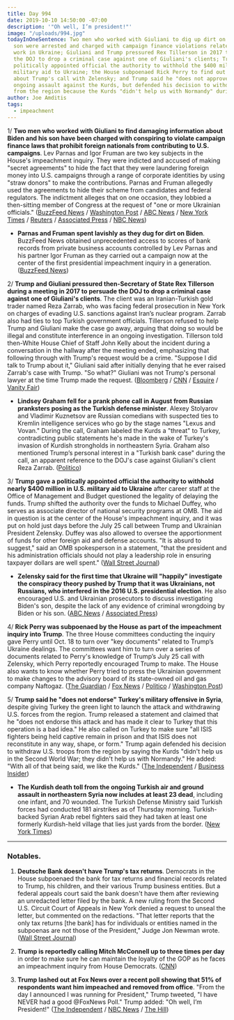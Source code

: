 ```yaml
---
title: Day 994
date: 2019-10-10 14:50:00 -07:00
description: '"Oh well, I’m president!"'
image: "/uploads/994.jpg"
todayInOneSentence: Two men who worked with Giuliani to dig up dirt on Biden and his
  son were arrested and charged with campaign finance violations related to their
  work in Ukraine; Giuliani and Trump pressured Rex Tillerson in 2017 to help convince
  the DOJ to drop a criminal case against one of Giuliani's clients; Trump gave a
  politically appointed official the authority to withhold the $400 million in U.S.
  military aid to Ukraine; the House subpoenaed Rick Perry to find out what he knew
  about Trump's call with Zelensky; and Trump said he "does not approve" of Turkey's
  ongoing assault against the Kurds, but defended his decision to withdraw U.S. troops
  from the region because the Kurds "didn't help us with Normandy" during WWII.
author: Joe Amditis
tags:
  - impeachment
---
```


1/ **Two men who worked with Giuliani to find damaging information about Biden and his son have been charged with conspiring to violate campaign finance laws that prohibit foreign nationals from contributing to U.S. campaigns**. Lev Parnas and Igor Fruman are two key subjects in the House's impeachment inquiry. They were indicted and accused of making "secret agreements" to hide the fact that they were laundering foreign money into U.S. campaigns through a range of corporate identities by using "straw donors" to make the contributions. Parnas and Fruman allegedly used the agreements to hide their scheme from candidates and federal regulators. The indictment alleges that on one occasion, they lobbied a then-sitting member of Congress at the request of "one or more Ukrainian officials." ([BuzzFeed News](https://www.buzzfeednews.com/article/zoetillman/lev-parnas-igor-fruman-arrested-giuliani-ukraine) / [Washington Post](https://www.washingtonpost.com/politics/two-business-associates-of-trumps-personal-lawyer-giuliani-have-been-arrested-and-are-in-custody/2019/10/10/9f9c101a-eb63-11e9-9306-47cb0324fd44_story.html) / [ABC News](https://abcnews.go.com/Politics/men-ties-giuliani-arrested-campaign-finance-charges-florida/story?id=66181930) / [New York Times](https://www.nytimes.com/2019/10/10/us/politics/lev-parnas-igor-fruman-arrested-giuliani.html) / [Reuters](https://www.reuters.com/article/us-usa-trump-whistleblower-idUSKBN1WP0GM) / [Associated Press](https://apnews.com/c9125e9ccd894965bbf2860100366779) / [NBC News](https://www.nbcnews.com/politics/donald-trump/florida-businessmen-who-helped-giuliani-ukraine-arrested-campaign-finance-charges-n1064606))

* **Parnas and Fruman spent lavishly as they dug for dirt on Biden**. BuzzFeed News obtained unprecedented access to scores of bank records from private business accounts controlled by Lev Parnas and his partner Igor Fruman as they carried out a campaign now at the center of the first presidential impeachment inquiry in a generation. ([BuzzFeed News](https://www.buzzfeednews.com/article/mikesallah/ukraine-spending-trump-parnas-fruman))

2/ **Trump and Giuliani pressured then-Secretary of State Rex Tillerson during a meeting in 2017 to persuade the DOJ to drop a criminal case against one of Giuliani's clients**. The client was an Iranian-Turkish gold trader named Reza Zarrab, who was facing federal prosecution in New York on charges of evading U.S. sanctions against Iran’s nuclear program. Zarrab also had ties to top Turkish government officials. Tillerson refused to help Trump and Giuliani make the case go away, arguing that doing so would be illegal and constitute interference in an ongoing investigation. Tillerson told then-White House Chief of Staff John Kelly about the incident during a conversation in the hallway after the meeting ended, emphasizing that following through with Trump's request would be a crime. "Suppose I did talk to Trump about it," Giuliani said after initially denying that he ever raised Zarrab's case with Trump. "So what?" Giuliani was not Trump's personal lawyer at the time Trump made the request. ([Bloomberg](https://www.bloomberg.com/news/articles/2019-10-09/trump-urged-top-aide-to-help-giuliani-client-facing-doj-charges) / [CNN](https://www.cnn.com/2019/10/10/politics/rudy-giuliani-donald-trump-rex-tillerson-oval-office/index.html) / [Esquire](https://www.esquire.com/news-politics/politics/a29428065/president-trump-pressure-rex-tillerson-giuliani-client/) / [Vanity Fair](https://www.vanityfair.com/news/2019/10/trump-reza-zarrab-giuliani-turkey-erdogan))

* **Lindsey Graham fell for a prank phone call in August from Russian pranksters posing as the Turkish defense minister**. Alexey Stolyarov and Vladimir Kuznetsov are Russian comedians with suspected ties to Kremlin intelligence services who go by the stage names "Lexus and Vovan." During the call, Graham labeled the Kurds a "threat" to Turkey, contradicting public statements he's made in the wake of Turkey's invasion of Kurdish strongholds in northeastern Syria. Graham also mentioned Trump’s personal interest in a "Turkish bank case" during the call, an apparent reference to the DOJ's case against Giuliani's client Reza Zarrab. ([Politico](https://www.politico.com/news/2019/10/10/lindsey-graham-trump-hoax-call-043991))

3/ **Trump gave a politically appointed official the authority to withhold nearly $400 million in U.S. military aid to Ukraine** after career staff at the Office of Management and Budget questioned the legality of delaying the funds. Trump shifted the authority over the funds to Michael Duffey, who serves as associate director of national security programs at OMB. The aid in question is at the center of the House's impeachment inquiry, and it was put on hold just days before the July 25 call between Trump and Ukrainian President Zelensky. Duffey was also allowed to oversee the apportionment of funds for other foreign aid and defense accounts. "It is absurd to suggest," said an OMB spokesperson in a statement, "that the president and his administration officials should not play a leadership role in ensuring taxpayer dollars are well spent." ([Wall Street Journal](https://www.wsj.com/articles/white-house-shifted-authority-over-ukraine-aid-amid-legal-concerns-11570717571?mod=e2tw))

* **Zelensky said for the first time that Ukraine will "happily" investigate the conspiracy theory pushed by Trump that it was Ukrainians, not Russians, who interfered in the 2016 U.S. presidential election**. He also encouraged U.S. and Ukrainian prosecutors to discuss investigating Biden's son, despite the lack of any evidence of criminal wrongdoing by Biden or his son. ([ABC News](https://abcnews.go.com/International/wireStory/ukraine-president-blackmail-conversation-trump-66176967) / [Associated Press](https://apnews.com/178e54629d24461aa180f4bdd8ea337b))

4/ **Rick Perry was subpoenaed by the House as part of the impeachment inquiry into Trump**. The three House committees conducting the inquiry gave Perry until Oct. 18 to turn over "key documents" related to Trump’s Ukraine dealings. The committees want him to turn over a series of documents related to Perry's knowledge of Trump’s July 25 call with Zelensky, which Perry reportedly encouraged Trump to make. The House also wants to know whether Perry tried to press the Ukrainian government to make changes to the advisory board of its state-owned oil and gas company Naftogaz. ([The Guardian](https://www.theguardian.com/us-news/live/2019/oct/10/donald-trump-news-impeachment-inquiry-live-nancy-pelosi-updates) / [Fox News](https://www.foxnews.com/politics/democrats-subpoena-rick-perry-ukraine-impeachment-inquiry) / [Politico](https://www.politico.com/news/2019/10/10/democrats-subpoena-rick-perry-for-documents-in-impeachment-inquiry-000280) / [Washington Post](https://www.washingtonpost.com/politics/trump-impeachment-inquiry-live-updates/2019/10/10/e46ddd94-eace-11e9-9c6d-436a0df4f31d_story.html))

5/ **Trump said he "does not endorse" Turkey's military offensive in Syria**, despite giving Turkey the green light to launch the attack and withdrawing U.S. forces from the region. Trump released a statement and claimed that he "does not endorse this attack and has made it clear to Turkey that this operation is a bad idea." He also called on Turkey to make sure "all ISIS fighters being held captive remain in prison and that ISIS does not reconstitute in any way, shape, or form." Trump again defended his decision to withdraw U.S. troops from the region by saying the Kurds "didn't help us in the Second World War; they didn't help us with Normandy." He added: "With all of that being said, we like the Kurds." ([The Independent](https://www.independent.co.uk/news/world/americas/trump-syria-turkey-isis-kurdish-forces-war-latest-a9149571.html) / [Business Insider](https://www.businessinsider.com/trump-abandoning-kurds-syria-didnt-help-during-wwii-allies-2019-10))

* **The Kurdish death toll from the ongoing Turkish air and ground assault in northeastern Syria now includes at least 23 dead**, including one infant, and 70 wounded. The Turkish Defense Ministry said Turkish forces had conducted 181 airstrikes as of Thursday morning. Turkish-backed Syrian Arab rebel fighters said they had taken at least one formerly Kurdish-held village that lies just yards from the border. ([New York Times](https://www.nytimes.com/2019/10/10/world/middleeast/syria-turkey-offensive.html))

---

### Notables.

1. **Deutsche Bank doesn't have Trump's tax returns**. Democrats in the House subpoenaed the bank for tax returns and financial records related to Trump, his children, and their various Trump business entities. But a federal appeals court said the bank doesn't have them after reviewing an unredacted letter filed by the bank. A new ruling from the Second U.S. Circuit Court of Appeals in New York denied a request to unseal the letter, but commented on the redactions. "That letter reports that the only tax returns \[the bank\] has for individuals or entities named in the subpoenas are not those of the President," Judge Jon Newman wrote. ([Wall Street Journal](https://www.wsj.com/articles/deutsche-bank-doesnt-have-trumps-tax-returns-appeals-court-says-11570738443?mod=e2tw))

2. **Trump is reportedly calling Mitch McConnell up to three times per day** in order to make sure he can maintain the loyalty of the GOP as he faces an impeachment inquiry from House Democrats. ([CNN](https://www.cnn.com/videos/politics/2019/10/09/donald-trump-impeachment-inquiry-mitch-mcconnell-ac-vpx.cnn))

3. **Trump lashed out at Fox News over a recent poll showing that 51% of respondents want him impeached and removed from office**. "From the day I announced I was running for President," Trump tweeted, "I have NEVER had a good @FoxNews Poll." Trump added: "Oh well, I’m President!" ([The Independent](https://www.independent.co.uk/news/world/americas/us-politics/trump-impeachment-latest-fox-news-poll-twitter-ukraine-call-democrats-biden-a9150616.html) / [NBC News](https://www.cnbc.com/2019/10/10/trump-attacks-fox-news-over-impeachment-poll.html) / [The Hill](https://thehill.com/homenews/administration/465155-trump-says-fox-news-doesnt-deliver-for-us-anymore-after-poll-shows))